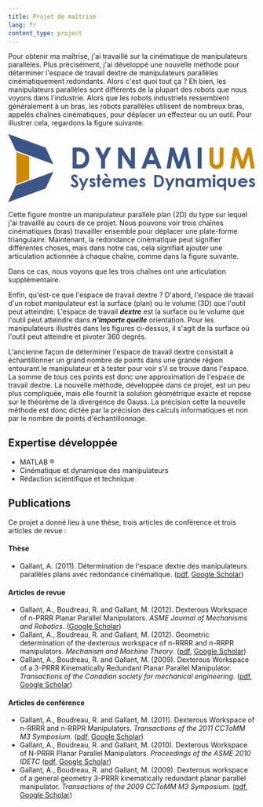 ```yaml
---
title: Projet de maîtrise
lang: fr
content_type: project
---
```



Pour obtenir ma maîtrise, j'ai travaillé sur la cinématique de manipulateurs parallèles. Plus précisément, j'ai développé une nouvelle méthode pour déterminer l'espace de travail dextre de manipulateurs parallèles cinématiquement redondants. Alors c'est quoi tout ça ? Eh bien, les manipulateurs parallèles sont différents de la plupart des robots que nous voyons dans l'industrie. Alors que les robots industriels ressemblent généralement à un bras, les robots parallèles utilisent de nombreux bras, appelés chaînes cinématiques, pour déplacer un effecteur ou un outil. Pour illustrer cela, regardons la figure suivante.

![logo](/assets/images/logo.png)

Cette figure montre un manipulateur parallèle plan (2D) du type sur lequel j'ai travaillé au cours de ce projet. Nous pouvons voir trois chaînes cinématiques (bras) travailler ensemble pour déplacer une plate-forme triangulaire. Maintenant, la redondance cinématique peut signifier différentes choses, mais dans notre cas, cela signifiait ajouter une articulation actionnée à chaque chaîne, comme dans la figure suivante.



Dans ce cas, nous voyons que les trois chaînes ont une articulation supplémentaire. 

Enfin, qu'est-ce que l'espace de travail dextre ? D'abord, l'espace de travail d'un robot manipulateur est la surface (plan) ou le volume (3D) que l'outil peut atteindre. L'espace de travail _**dextre**_ est la surface ou le volume que l'outil peut atteindre dans _**n'importe quelle**_ orientation. Pour les manipulateurs illustrés dans les figures ci-dessus, il s'agit de la surface où l'outil peut atteindre et pivoter 360 degrés.

L'ancienne façon de déterminer l'espace de travail dextre consistait à échantillonner un grand nombre de points dans une grande région entourant le manipulateur et à tester pour voir s'il se trouve dans l'espace. La somme de tous ces points est donc une approximation de l'espace de travail dextre. La nouvelle méthode, développée dans ce projet, est un peu plus compliquée, mais elle fournit la solution géométrique exacte et repose sur le théorème de la divergence de Gauss. La précision cette la nouvelle méthode est donc dictée par la précision des calculs informatiques et non par le nombre de points d'échantillonnage.

## Expertise développée
- MATLAB &reg;
- Cinématique et dynamique des manipulateurs
- Rédaction scientifique et technique

## Publications
Ce projet a donné lieu à une thèse, trois articles de conférence et trois articles de revue :

#### Thèse
- Gallant, A. (2011). Détermination de l'espace dextre des manipulateurs parallèles plans avec redondance cinématique. ([pdf](https://central.bac-lac.gc.ca/.item?id=MR81190&op=pdf&app=Library&oclc_number=1007724872), [Google Scholar](https://scholar.google.com/citations?view_op=view_citation&hl=en&user=SvfSQMMAAAAJ&sortby=pubdate&citation_for_view=SvfSQMMAAAAJ:QIV2ME_5wuYC))

#### Articles de revue
- Gallant, A., Boudreau, R. and Gallant, M. (2012). Dexterous Workspace of n-PRRR Planar Parallel Manipulators. _ASME Journal of Mechanisms and Robotics_. ([Google Scholar](https://scholar.google.com/citations?view_op=view_citation&hl=en&user=SvfSQMMAAAAJ&sortby=pubdate&citation_for_view=SvfSQMMAAAAJ:d1gkVwhDpl0C))
- Gallant, A., Boudreau, R. and Gallant, M. (2012). Geometric determination of the dexterous workspace of n-RRRR and n-RRPR manipulators. _Mechanism and Machine Theory_. ([pdf](https://www.researchgate.net/profile/Andre-Gallant-2/publication/256934744_Geometric_determination_of_the_dexterous_workspace_of_n-RRRR_and_n-RRPR_manipulators/links/5e90b5c6299bf130798e144c/Geometric-determination-of-the-dexterous-workspace-of-n-RRRR-and-n-RRPR-manipulators.pdf), [Google Scholar](https://scholar.google.com/citations?view_op=view_citation&hl=en&user=SvfSQMMAAAAJ&sortby=pubdate&citation_for_view=SvfSQMMAAAAJ:u-x6o8ySG0sC))
- Gallant, A., Boudreau, R. and Gallant, M. (2009). Dexterous Workspace of a 3-PRRR Kinematically Redundant Planar Parallel Manipulator. _Transactions of the Canadian society for mechanical engineering_. ([pdf](https://web.archive.org/web/20100911000319id_/http://www.tcsme.org:80/Papers/Vol33/Vol33No4Paper9.pdf), [Google Scholar](https://scholar.google.com/citations?view_op=view_citation&hl=en&user=SvfSQMMAAAAJ&sortby=pubdate&citation_for_view=SvfSQMMAAAAJ:u5HHmVD_uO8C))

#### Articles de conférence
- Gallant, A., Boudreau, R. and Gallant, M. (2011). Dexterous Workspace of n-RRRR and n-RRPR Manipulators. _Transactions of the 2011 CCToMM M3 Symposium._ ([pdf](http://www.cctomm.ca/2011/P03.pdf), [Google Scholar](https://scholar.google.com/citations?view_op=view_citation&hl=en&user=SvfSQMMAAAAJ&sortby=pubdate&citation_for_view=SvfSQMMAAAAJ:4DMP91E08xMC))
- Gallant, A., Boudreau, R. and Gallant, M. (2010). Dexterous Workspace of N-PRRR Planar Parallel Manipulators. _Proceedings of the ASME 2010 IDETC_ ([pdf](http://citeseerx.ist.psu.edu/viewdoc/download?doi=10.1.1.1089.7933&rep=rep1&type=pdf), [Google Scholar](https://scholar.google.com/citations?view_op=view_citation&hl=en&user=SvfSQMMAAAAJ&sortby=pubdate&citation_for_view=SvfSQMMAAAAJ:Wp0gIr-vW9MC))
- Gallant, A., Boudreau, R. and Gallant, M. (2009). Dexterous workspace of a general geometry 3-PRRR kinematically redundant planar parallel manipulator. _Transactions of the 2009 CCToMM M3 Symposium._ ([pdf](http://www.cctomm.ca/2009/P13.pdf), [Google Scholar](https://scholar.google.com/citations?view_op=view_citation&hl=en&user=SvfSQMMAAAAJ&sortby=pubdate&citation_for_view=SvfSQMMAAAAJ:aqlVkmm33-oC))
